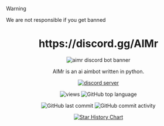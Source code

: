 > [!WARNING]
> We are not responsible if you get banned

<h1 align="center">https://discord.gg/AIMr</h1>

<div align="center">

![aimr discord bot banner](https://github.com/user-attachments/assets/1da6dcc1-7108-4721-8fc8-5ee26408e006)


<p align="center">AIMr is an ai aimbot written in python.</p>


[![discord server](https://dcbadge.limes.pink/api/server/aimr)](https://discord.gg/AIMr)

![views](https://hits.seeyoufarm.com/api/count/incr/badge.svg?url=https%3A%2F%2Fgithub.com%2Fkbdevs%2Fai-aimbot&count_bg=%239279B5&title_bg=%23555555&icon=&icon_color=%23FFFFFF&title=Views&edge_flat=false) ![GitHub top language](https://img.shields.io/github/languages/top/ai-aimbot/aimr?labelColor=%235B5B5B&color=%23907FB0) 

![GitHub last commit](https://img.shields.io/github/last-commit/ai-aimbot/AIMr?labelColor=%235B5B5B&color=%23907FB0) ![GitHub commit activity](https://img.shields.io/github/commit-activity/w/ai-aimbot/AIMr?labelColor=%235B5B5B&color=%238A79AA)


<a href="https://star-history.com/#ai-aimbot/aimr&Date">
  <picture>
    <source media="(prefers-color-scheme: dark)" srcset="https://api.star-history.com/svg?repos=ai-aimbot/aimr&type=Date&theme=dark" />
    <source media="(prefers-color-scheme: light)" srcset="https://api.star-history.com/svg?repos=ai-aimbot/aimr&type=Date" />
    <img alt="Star History Chart" src="https://api.star-history.com/svg?repos=ai-aimbot/aimr&type=Date" />
  </picture>
</a>



